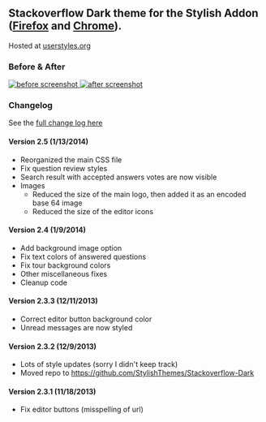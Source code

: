 ## Stackoverflow Dark theme for the Stylish Addon ([Firefox](https://addons.mozilla.org/en-US/firefox/addon/2108/) and [Chrome](https://chrome.google.com/extensions/detail/fjnbnpbmkenffdnngjfgmeleoegfcffe)).

Hosted at [userstyles.org](http://userstyles.org/styles/35345)

### Before & After

 [ ![before screenshot](http://StylishThemes.github.com/Stackoverflow-Dark/images/before_th.png) ](http://StylishThemes.github.com/Stackoverflow-Dark/images/before.png)
 [ ![after screenshot](http://StylishThemes.github.com/Stackoverflow-Dark/images/after_th.png) ](http://StylishThemes.github.com/Stackoverflow-Dark/images/after.png)

### **Changelog**

See the [full change log here](https://github.com/StylishThemes/Stackoverflow-Dark/wiki)

#### Version 2.5 (1/13/2014)

* Reorganized the main CSS file
* Fix question review styles
* Search result with accepted answers votes are now visible
* Images
  * Reduced the size of the main logo, then added it as an encoded base 64 image
  * Reduced the size of the editor icons

#### Version 2.4 (1/9/2014)

* Add background image option
* Fix text colors of answered questions
* Fix tour background colors
* Other miscellaneous fixes
* Cleanup code

#### Version 2.3.3 (12/11/2013)

* Correct editor button background color
* Unread messages are now styled

#### Version 2.3.2 (12/9/2013)

* Lots of style updates (sorry I didn't keep track)
* Moved repo to https://github.com/StylishThemes/Stackoverflow-Dark

#### Version 2.3.1 (11/18/2013)

* Fix editor buttons (misspelling of url)
